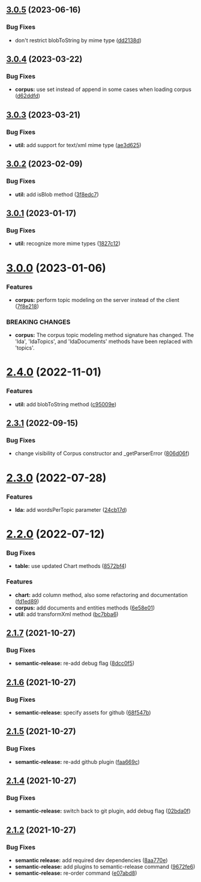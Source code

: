 ## [3.0.5](https://github.com/voyanttools/voyantjs/compare/v3.0.4...v3.0.5) (2023-06-16)


### Bug Fixes

* don't restrict blobToString by mime type ([dd2138d](https://github.com/voyanttools/voyantjs/commit/dd2138dda937a1dfd218795358d53481b49d9b4e))

## [3.0.4](https://github.com/voyanttools/voyantjs/compare/v3.0.3...v3.0.4) (2023-03-22)


### Bug Fixes

* **corpus:** use set instead of append in some cases when loading corpus ([d62ddfd](https://github.com/voyanttools/voyantjs/commit/d62ddfd351d3e7f9a78b2343ece2fcad9e9c0641))

## [3.0.3](https://github.com/voyanttools/voyantjs/compare/v3.0.2...v3.0.3) (2023-03-21)


### Bug Fixes

* **util:** add support for text/xml mime type ([ae3d625](https://github.com/voyanttools/voyantjs/commit/ae3d6252f83ab0fadc8cbff127d452a014c0b07b))

## [3.0.2](https://github.com/voyanttools/voyantjs/compare/v3.0.1...v3.0.2) (2023-02-09)


### Bug Fixes

* **util:** add isBlob method ([3f8edc7](https://github.com/voyanttools/voyantjs/commit/3f8edc7b388d52b714a352356f7495e21914b875))

## [3.0.1](https://github.com/voyanttools/voyantjs/compare/v3.0.0...v3.0.1) (2023-01-17)


### Bug Fixes

* **util:** recognize more mime types ([1827c12](https://github.com/voyanttools/voyantjs/commit/1827c1275d0adcc2d38aa9010404799bb0372020))

# [3.0.0](https://github.com/voyanttools/voyantjs/compare/v2.4.0...v3.0.0) (2023-01-06)


### Features

* **corpus:** perform topic modeling on the server instead of the client ([7f8e218](https://github.com/voyanttools/voyantjs/commit/7f8e218170ab90fb295ed380f399017a4cd16501))


### BREAKING CHANGES

* **corpus:** The corpus topic modeling method signature has changed. The 'lda', 'ldaTopics', and
'ldaDocuments' methods have been replaced with 'topics'.

# [2.4.0](https://github.com/voyanttools/voyantjs/compare/v2.3.1...v2.4.0) (2022-11-01)


### Features

* **util:** add blobToString method ([c95009e](https://github.com/voyanttools/voyantjs/commit/c95009e17cffbe1f573eca934d9bbabb3550b75a))

## [2.3.1](https://github.com/voyanttools/voyantjs/compare/v2.3.0...v2.3.1) (2022-09-15)


### Bug Fixes

* change visibility of Corpus constructor and _getParserError ([806d06f](https://github.com/voyanttools/voyantjs/commit/806d06f48169210df78f5b223077f6e3aacbc188))

# [2.3.0](https://github.com/voyanttools/voyantjs/compare/v2.2.0...v2.3.0) (2022-07-28)


### Features

* **lda:** add wordsPerTopic parameter ([24cb17d](https://github.com/voyanttools/voyantjs/commit/24cb17d55e35aab21ccb655bfe61ba2ea190e21d))

# [2.2.0](https://github.com/voyanttools/voyantjs/compare/v2.1.7...v2.2.0) (2022-07-12)


### Bug Fixes

* **table:** use updated Chart methods ([8572bf4](https://github.com/voyanttools/voyantjs/commit/8572bf4dae7768724d979fa9b083278961a93cc5))


### Features

* **chart:** add column method, also some refactoring and documentation ([fd1ed89](https://github.com/voyanttools/voyantjs/commit/fd1ed89c562b43634f544a7b6a62edffb8938742))
* **corpus:** add documents and entities methods ([6e58e01](https://github.com/voyanttools/voyantjs/commit/6e58e017b42fe3a56849557187d6c9ea69253331))
* **util:** add transformXml method ([bc7bba6](https://github.com/voyanttools/voyantjs/commit/bc7bba6678e429f8edbdcebcda6315dcf9793819))

## [2.1.7](https://github.com/voyanttools/voyantjs/compare/v2.1.6...v2.1.7) (2021-10-27)


### Bug Fixes

* **semantic-release:** re-add debug flag ([8dcc0f5](https://github.com/voyanttools/voyantjs/commit/8dcc0f5f437ebc002b3a88b91893c5a6039ccd45))

## [2.1.6](https://github.com/voyanttools/voyantjs/compare/v2.1.5...v2.1.6) (2021-10-27)


### Bug Fixes

* **semantic-release:** specify assets for github ([68f547b](https://github.com/voyanttools/voyantjs/commit/68f547b550220a9c3a9a0299647e325cfeb30324))

## [2.1.5](https://github.com/voyanttools/voyantjs/compare/v2.1.4...v2.1.5) (2021-10-27)


### Bug Fixes

* **semantic-release:** re-add github plugin ([faa669c](https://github.com/voyanttools/voyantjs/commit/faa669c46393178254e5d1257578edba4f923348))

## [2.1.4](https://github.com/voyanttools/voyantjs/compare/v2.1.3...v2.1.4) (2021-10-27)


### Bug Fixes

* **semantic-release:** switch back to git plugin, add debug flag ([02bda0f](https://github.com/voyanttools/voyantjs/commit/02bda0ffb7b28c3647e3df4b6d1e21811d674212))

## [2.1.2](https://github.com/voyanttools/voyantjs/compare/v2.1.1...v2.1.2) (2021-10-27)


### Bug Fixes

* **semantic release:** add required dev dependencies ([8aa770e](https://github.com/voyanttools/voyantjs/commit/8aa770e3a872cb6a85516194d339fe0184b785f6))
* **semantic-release:** add plugins to semantic-release command ([9672fe6](https://github.com/voyanttools/voyantjs/commit/9672fe63800f5d9a14deecc3551cdbaf624b0a3c))
* **semantic-release:** re-order command ([e07abd8](https://github.com/voyanttools/voyantjs/commit/e07abd8ddc9a308908093999f6e67ccd36e6f67e))
